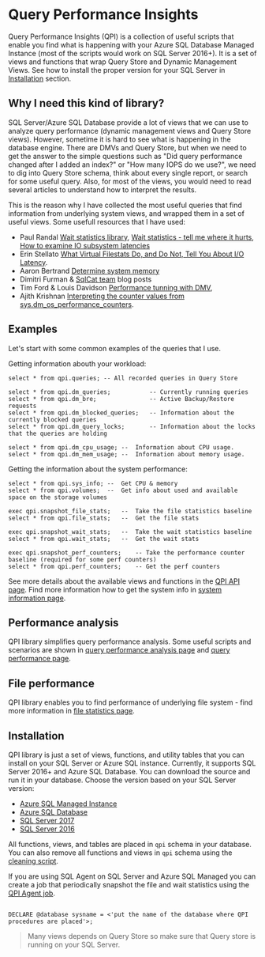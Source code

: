 # Query Performance Insights

Query Performance Insights (QPI) is a collection of useful scripts that enable you find what is happening with your Azure SQL Database Managed Instance (most of the scripts would work on SQL Server 2016+). It is a set of views and functions that wrap Query Store and Dynamic Management Views. See how to install the proper version for your SQL Server in [Installation](#installation) section.

## Why I need this kind of library?

SQL Server/Azure SQL Database provide a lot of views that we can use to analyze query performance (dynamic management views and Query Store views). However, sometime it is hard to see what is happening in the database engine. There are DMVs and Query Store, but when we need to get the answer to the simple questions such as "Did query performance changed after I added an index?" or "How many IOPS do we use?", we need to dig into Query Store schema, think about every single report, or search for some useful query. Also, for most of the views, you would need to read several articles to understand how to interpret the results.

This is the reason why I have collected the most useful queries that find information from underlying system views, and wrapped them in a set of useful views. Some usefull resources that I have used:

 - Paul Randal [Wait statistics library](https://www.sqlskills.com/help/waits/), [Wait statistics - tell me where it hurts](https://www.sqlskills.com/blogs/paul/wait-statistics-or-please-tell-me-where-it-hurts/), [How to examine IO subsystem latencies](https://www.sqlskills.com/blogs/paul/how-to-examine-io-subsystem-latencies-from-within-sql-server/)
 - Erin Stellato [What Virtual Filestats Do, and Do Not, Tell You About I/O Latency](https://sqlperformance.com/2013/10/t-sql-queries/io-latency).
 - Aaron Bertrand [Determine system memory](https://www.mssqltips.com/sqlservertip/2393/determine-sql-server-memory-use-by-database-and-object/)
 - Dimitri Furman & [SqlCat team](https://blogs.msdn.microsoft.com/sqlcat/) blog posts
 - Tim Ford & Louis Davidson [Performance tunning with DMV](https://www.red-gate.com/library/performance-tuning-with-sql-server-dynamic-management-views), 
 - Ajith Krishnan [Interpreting the counter values from sys.dm_os_performance_counters](https://blogs.msdn.microsoft.com/psssql/2013/09/23/interpreting-the-counter-values-from-sys-dm_os_performance_counters/).

## Examples

Let's start with some common examples of the queries that I use.

Getting information abouth your workload:
```
select * from qpi.queries; -- All recorded queries in Query Store

select * from qpi.dm_queries;           -- Currently running queries
select * from qpi.dm_bre;               -- Active Backup/Restore requests
select * from qpi.dm_blocked_queries;   -- Information about the currently blocked queries
select * from qpi.dm_query_locks;       -- Information about the locks that the queries are holding

select * from qpi.dm_cpu_usage; --  Information about CPU usage.
select * from qpi.dm_mem_usage; --  Information about memory usage.
```

Getting the information about the system performance:
```
select * from qpi.sys_info; --  Get CPU & memory
select * from qpi.volumes;  --  Get info about used and available space on the storage volumes

exec qpi.snapshot_file_stats;   --  Take the file statistics baseline
select * from qpi.file_stats;   --  Get the file stats

exec qpi.snapshot_wait_stats;   --  Take the wait statistics baseline
select * from qpi.wait_stats;   --  Get the wait stats

exec qpi.snapshot_perf_counters;    -- Take the performance counter baseline (required for some perf counters)
select * from qpi.perf_counters;    -- Get the perf counters
```

See more details about the available views and functions in the [QPI API page](doc/Api.md). Find more information how to get the system info in [system information page](doc/SystemInfo.md).

## Performance analysis

QPI library simplifies query performance analysis. Some useful scripts and scenarios are shown in [query performance analysis page](doc/QueryPerformanceAnalisys.md) and [query performance page](doc/QueryStatistics.md).

## File performance

QPI library enables you to find performance of underlying file system - find more information in [file statistics page](doc/FileStatistics.md).

## Installation
QPI library is just a set of views, functions, and utility tables that you can install on your SQL Server or Azure SQL instance. Currently, it supports SQL Server 2016+ and Azure SQL Database.
You can download the source and run it in your database. Choose the version based on your SQL Server version:
- [Azure SQL Managed Instance](https://raw.githubusercontent.com/JocaPC/qpi/master/src/qpi.sql)
- [Azure SQL Database](https://raw.githubusercontent.com/JocaPC/qpi/master/azure-db/qpi.sql)
- [SQL Server 2017](https://raw.githubusercontent.com/JocaPC/qpi/master/sql2017/qpi.sql)
- [SQL Server 2016](https://raw.githubusercontent.com/JocaPC/qpi/master/sql2016/qpi.sql)
 
 All functions, views, and tables are placed in `qpi` schema in your database. You can also remove all functions and views in `qpi` schema using the [cleaning script](https://raw.githubusercontent.com/JocaPC/qpi/master/src/qpi.clean.sql).

 If you are using SQL Agent on SQL Server and Azure SQL Managed you can create a job that periodically snapshot the file and wait statistics using the [QPI Agent job](https://raw.githubusercontent.com/JocaPC/qpi/master/src/qpi.collection.agent.sql).

```

DECLARE @database sysname = <'put the name of the database where QPI procedures are placed'>;
```

> Many views depends on Query Store so make sure that Query store is running on your SQL Server.